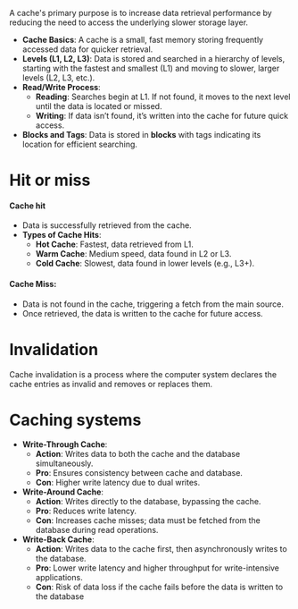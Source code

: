 A cache's primary purpose is to increase data retrieval performance by reducing the need to access the underlying slower storage layer.
- **Cache Basics**: A cache is a small, fast memory storing frequently accessed data for quicker retrieval.
- **Levels (L1, L2, L3)**: Data is stored and searched in a hierarchy of levels, starting with the fastest and smallest (L1) and moving to slower, larger levels (L2, L3, etc.).
- **Read/Write Process**:
    - **Reading**: Searches begin at L1. If not found, it moves to the next level until the data is located or missed.
    - **Writing**: If data isn’t found, it’s written into the cache for future quick access.
- **Blocks and Tags**: Data is stored in **blocks** with tags indicating its location for efficient searching.

# Hit or miss
#### Cache hit
- Data is successfully retrieved from the cache.
- **Types of Cache Hits**:
    - **Hot Cache**: Fastest, data retrieved from L1.
    - **Warm Cache**: Medium speed, data found in L2 or L3.
    - **Cold Cache**: Slowest, data found in lower levels (e.g., L3+).

#### **Cache Miss**:
- Data is not found in the cache, triggering a fetch from the main source.
- Once retrieved, the data is written to the cache for future access.
# Invalidation
Cache invalidation is a process where the computer system declares the cache entries as invalid and removes or replaces them.

# Caching systems 
- **Write-Through Cache**:
    - **Action**: Writes data to both the cache and the database simultaneously.
    - **Pro**: Ensures consistency between cache and database.
    - **Con**: Higher write latency due to dual writes.
- **Write-Around Cache**:
    - **Action**: Writes directly to the database, bypassing the cache.
    - **Pro**: Reduces write latency.
    - **Con**: Increases cache misses; data must be fetched from the database during read operations.
- **Write-Back Cache**:
    - **Action**: Writes data to the cache first, then asynchronously writes to the database.
    - **Pro**: Lower write latency and higher throughput for write-intensive applications.
    - **Con**: Risk of data loss if the cache fails before the data is written to the database